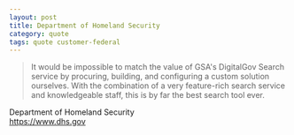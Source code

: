 ```yaml
---
layout: post
title: Department of Homeland Security
category: quote
tags: quote customer-federal
---
```


> It would be impossible to match the value of GSA's DigitalGov Search service by procuring, building, and configuring a custom solution ourselves. With the combination of a very feature-rich search service and knowledgeable staff, this is by far the best search tool ever.

Department of Homeland Security  
<https://www.dhs.gov>
